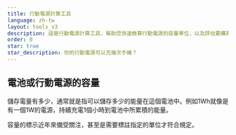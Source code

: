 ```yaml
---
title: 行動電源計算工具
language: zh-tw
layout: tools_v3
description: 這是行動電源計算工具，幫助您快速換算行動電源的容量單位，以及評估要購買多大的行動電源來符合您的需求。
order: 0
star: true
star_description: 你的行動電源可以充幾次手機？
---
```


## 電池或行動電源的容量

儲存電量有多少，通常就是指可以儲存多少的能量在這個電池中。例如1Wh就像是有一個1W的電源，持續充電1個小時到電池中所累積的能量。

容量的標示近年來備受關注，甚至是需要標註指定的單位才符合規定。
